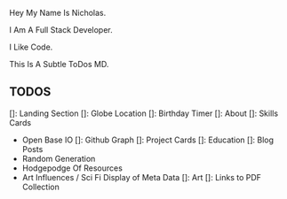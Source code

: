 Hey My Name Is Nicholas.


I Am A Full Stack Developer.


I Like Code.


This Is A Subtle ToDos MD.
## TODOS
[]: Landing Section
[]: Globe Location
[]: Birthday Timer
[]: About
[]: Skills Cards
  - Open Base IO
[]: Github Graph
[]: Project Cards
[]: Education
[]: Blog Posts
  - Random Generation
  - Hodgepodge Of Resources
  - Art Influences / Sci Fi Display of Meta Data
[]: Art
[]: Links to PDF Collection